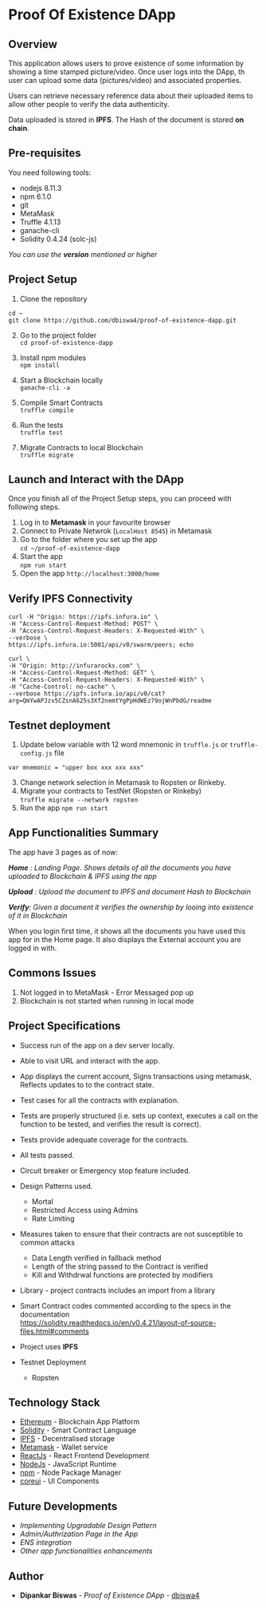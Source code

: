 # Proof Of Existence DApp

## Overview
This application allows users to prove existence of some information by showing a time stamped picture/video. Once user logs into the DApp, th user can upload some data (pictures/video) and associated properties.

Users can retrieve necessary reference data about their uploaded items to allow other people to verify the data authenticity.

Data uploaded is stored in **IPFS**. The Hash of the document is stored **on chain**.

## Pre-requisites
You need following tools:

* nodejs 8.11.3
* npm 6.1.0
* git
* MetaMask
* Truffle 4.1.13
* ganache-cli
* Solidity 0.4.24 (solc-js)

_You can use the **version** mentioned or higher_

## Project Setup
1. Clone the repository <br />
```
cd ~
git clone https://github.com/dbiswa4/proof-of-existence-dapp.git
```

2. Go to the project folder <br />
```cd proof-of-existence-dapp```

3. Install npm modules <br />
```npm install```

4. Start a Blockchain locally <br />
```ganache-cli -a```

5. Compile Smart Contracts <br />
```truffle compile```

6. Run the tests <br />
```truffle test```

7. Migrate Contracts to local Blockchain <br />
```truffle migrate```

## Launch and Interact with the DApp
Once you finish all of the Project Setup steps, you can proceed with following steps.
1. Log in to **Metamask** in your favourite browser
2. Connect to Private Netwrok (```LocalHost 8545```) in Metamask
3. Go to the folder where you set up the app <br />
```cd ~/proof-of-existence-dapp```
4. Start the app <br />
```npm run start```
5. Open the app
```http://localhost:3000/home```

## Verify IPFS Connectivity
```
curl -H "Origin: https://ipfs.infura.io" \
-H "Access-Control-Request-Method: POST" \
-H "Access-Control-Request-Headers: X-Requested-With" \
--verbose \
https://ipfs.infura.io:5001/api/v0/swarm/peers; echo	

curl \
-H "Origin: http://infurarocks.com" \
-H "Access-Control-Request-Method: GET" \
-H "Access-Control-Request-Headers: X-Requested-With" \
-H "Cache-Control: no-cache" \
--verbose https://ipfs.infura.io/api/v0/cat?arg=QmYwAPJzv5CZsnA625s3Xf2nemtYgPpHdWEz79ojWnPbdG/readme
```

## Testnet deployment
1. Update below variable with 12 word mnemonic in ```truffle.js``` or ```truffle-config.js``` file <br />

```var mnemonic = "upper box xxx xxx xxx"```

3. Change network selection in Metamask to Ropsten or Rinkeby. 
4. Migrate your contracts to TestNet (Ropsten or Rinkeby) <br />
```truffle migrate --network ropsten```
4. Run the app 
```npm run start``` 

## App Functionalities Summary
The app have 3 pages as of now:

_**Home** : Landing Page. Shows details of all the documents you have uploaded to Blockchain & IPFS using the app_

_**Upload** : Upload the document to IPFS and document Hash to Blockchain_

_**Verify**: Given a document it verifies the ownership by looing into existence of it in Blockchain_

When you login first time, it shows all the documents you have used this app for in the Home page. It also displays the External account you are logged in with.

## Commons Issues
1. Not logged in to MetaMask - Error Messaged pop up
2. Blockchain is not started when running in local mode


## Project Specifications
* Success run of the app on a dev server locally.
* Able to visit URL and interact with the app.
* App displays the current account, Signs transactions using metamask, Reflects updates to to the contract state.
* Test cases for all the contracts with explanation.
* Tests are properly structured (i.e. sets up context, executes a call on  the function to be tested, and verifies the result is correct).
* Tests provide adequate coverage for the contracts.
* All tests passed.

* Circuit breaker or Emergency stop feature included.
* Design Patterns used.
    * Mortal
    * Restricted Access using Admins
    * Rate Limiting

* Measures taken to ensure that their contracts are not susceptible to common attacks
    * Data Length verified in fallback method
    * Length of the string passed to the Contract is verified
    * Kill and Withdrwal functions are protected by modifiers

* Library - project contracts includes an import from a library
* Smart Contract codes commented according to the specs in the documentation <br /> https://solidity.readthedocs.io/en/v0.4.21/layout-of-source-files.html#comments

* Project uses **IPFS**
* Testnet Deployment
    * Ropsten

## Technology Stack

* [Ethereum](https://www.ethereum.org/) - Blockchain App Platform
* [Solidity](https://solidity.readthedocs.io/en/latest/) - Smart Contract Language
* [IPFS](https://reactjs.org/docs/getting-started.html) - Decentralised storage
* [Metamask](https://metamask.io/) - Wallet service
* [ReactJs](https://reactjs.org/docs/getting-started.html) - React Frontend Development 
* [NodeJs](https://nodejs.org/en/) - JavaScript Runtime
* [npm](https://www.npmjs.com/) - Node Package Manager
* [coreui](https://coreui.io/v1/docs/getting-started/introduction/#reactjs) - UI Components


## Future Developments
* _Implementing Upgradable Design Pattern_
* _Admin/Authrization Page in the App_
* _ENS integration_
* _Other app functionalities enhancements_

## Author
* **Dipankar Biswas** - *Proof of Existence DApp* - [dbiswa4](https://github.com/dbiswa4)
